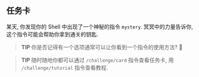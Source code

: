## 任务卡

某天, 你发现你的 Shell 中出现了一个神秘的指令 `mystery`. 冥冥中的力量告诉你, 这个指令可能会帮助你拿到通关的钥匙.

> **TIP** 你是否记得有一个选项通常可以让你看到一个指令的使用方法? 🤔

> **TIP** 随时随地你都可以通过 `/challenge/card` 指令查看任务卡, 用 `/challenge/tutorial` 指令查看教程.
